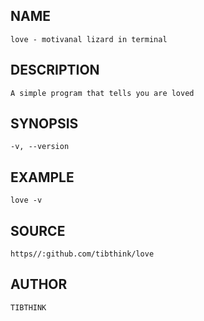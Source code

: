 ## NAME
    love - motivanal lizard in terminal
## DESCRIPTION
    A simple program that tells you are loved

## SYNOPSIS
    -v, --version 

## EXAMPLE
    love -v

## SOURCE
    https//:github.com/tibthink/love

## AUTHOR
    TIBTHINK
